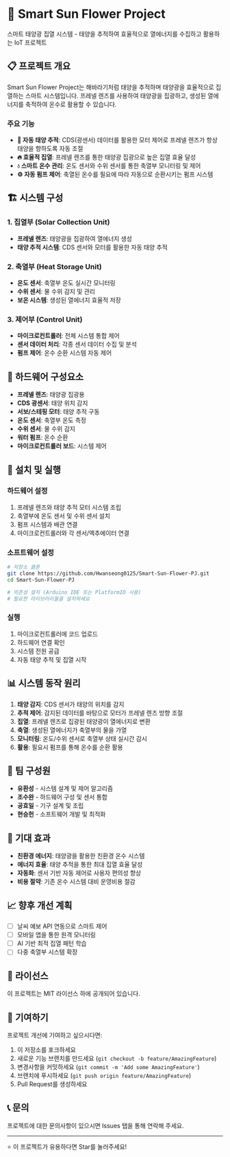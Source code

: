 # 🌻 Smart Sun Flower Project

스마트 태양광 집열 시스템 - 태양을 추적하여 효율적으로 열에너지를 수집하고 활용하는 IoT 프로젝트

## 📋 프로젝트 개요

Smart Sun Flower Project는 해바라기처럼 태양을 추적하며 태양광을 효율적으로 집열하는 스마트 시스템입니다. 프레넬 렌즈를 사용하여 태양광을 집광하고, 생성된 열에너지를 축적하여 온수로 활용할 수 있습니다.

### 주요 기능

- **🔆 자동 태양 추적**: CDS(광센서) 데이터를 활용한 모터 제어로 프레넬 렌즈가 항상 태양을 향하도록 자동 조절
- **🔥 효율적 집열**: 프레넬 렌즈를 통한 태양광 집광으로 높은 집열 효율 달성
- **💧 스마트 온수 관리**: 온도 센서와 수위 센서를 통한 축열부 모니터링 및 제어
- **⚙️ 자동 펌프 제어**: 축열된 온수를 필요에 따라 자동으로 순환시키는 펌프 시스템

## 🏗️ 시스템 구성

### 1. 집열부 (Solar Collection Unit)
- **프레넬 렌즈**: 태양광을 집광하여 열에너지 생성
- **태양 추적 시스템**: CDS 센서와 모터를 활용한 자동 태양 추적

### 2. 축열부 (Heat Storage Unit)
- **온도 센서**: 축열부 온도 실시간 모니터링
- **수위 센서**: 물 수위 감지 및 관리
- **보온 시스템**: 생성된 열에너지 효율적 저장

### 3. 제어부 (Control Unit)
- **마이크로컨트롤러**: 전체 시스템 통합 제어
- **센서 데이터 처리**: 각종 센서 데이터 수집 및 분석
- **펌프 제어**: 온수 순환 시스템 자동 제어

## 🔧 하드웨어 구성요소

- **프레넬 렌즈**: 태양광 집광용
- **CDS 광센서**: 태양 위치 감지
- **서보/스테핑 모터**: 태양 추적 구동
- **온도 센서**: 축열부 온도 측정
- **수위 센서**: 물 수위 감지
- **워터 펌프**: 온수 순환
- **마이크로컨트롤러 보드**: 시스템 제어

## 🚀 설치 및 실행

### 하드웨어 설정
1. 프레넬 렌즈와 태양 추적 모터 시스템 조립
2. 축열부에 온도 센서 및 수위 센서 설치
3. 펌프 시스템과 배관 연결
4. 마이크로컨트롤러와 각 센서/액추에이터 연결

### 소프트웨어 설정
```bash
# 저장소 클론
git clone https://github.com/Hwanseong0125/Smart-Sun-Flower-PJ.git
cd Smart-Sun-Flower-PJ

# 의존성 설치 (Arduino IDE 또는 PlatformIO 사용)
# 필요한 라이브러리들을 설치하세요
```

### 실행
1. 마이크로컨트롤러에 코드 업로드
2. 하드웨어 연결 확인
3. 시스템 전원 공급
4. 자동 태양 추적 및 집열 시작

## 📊 시스템 동작 원리

1. **태양 감지**: CDS 센서가 태양의 위치를 감지
2. **추적 제어**: 감지된 데이터를 바탕으로 모터가 프레넬 렌즈 방향 조절
3. **집열**: 프레넬 렌즈로 집광된 태양광이 열에너지로 변환
4. **축열**: 생성된 열에너지가 축열부의 물을 가열
5. **모니터링**: 온도/수위 센서로 축열부 상태 실시간 감시
6. **활용**: 필요시 펌프를 통해 온수를 순환 활용

## 👥 팀 구성원

- **유환성** - 시스템 설계 및 제어 알고리즘
- **조수완** - 하드웨어 구성 및 센서 통합
- **공효일** - 기구 설계 및 조립
- **현승헌** - 소프트웨어 개발 및 최적화

## 🎯 기대 효과

- **친환경 에너지**: 태양광을 활용한 친환경 온수 시스템
- **에너지 효율**: 태양 추적을 통한 최대 집열 효율 달성
- **자동화**: 센서 기반 자동 제어로 사용자 편의성 향상
- **비용 절약**: 기존 온수 시스템 대비 운영비용 절감

## 📈 향후 개선 계획

- [ ] 날씨 예보 API 연동으로 스마트 제어
- [ ] 모바일 앱을 통한 원격 모니터링
- [ ] AI 기반 최적 집열 패턴 학습
- [ ] 다중 축열부 시스템 확장

## 📄 라이선스

이 프로젝트는 MIT 라이선스 하에 공개되어 있습니다.

## 🤝 기여하기

프로젝트 개선에 기여하고 싶으시다면:

1. 이 저장소를 포크하세요
2. 새로운 기능 브랜치를 만드세요 (`git checkout -b feature/AmazingFeature`)
3. 변경사항을 커밋하세요 (`git commit -m 'Add some AmazingFeature'`)
4. 브랜치에 푸시하세요 (`git push origin feature/AmazingFeature`)
5. Pull Request를 생성하세요

## 📞 문의

프로젝트에 대한 문의사항이 있으시면 Issues 탭을 통해 연락해 주세요.

---

⭐ 이 프로젝트가 유용하다면 Star를 눌러주세요!
